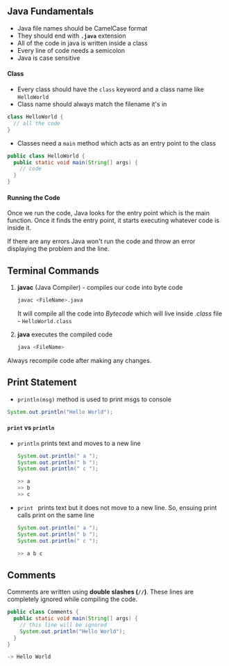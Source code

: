 ## Java Fundamentals

- Java file names should be CamelCase format
- They should end with **`.java`** extension
- All of the code in java is written inside a class
- Every line of code needs a semicolon
- Java is case sensitive

#### Class

- Every class should have the `class` keyword and a class name like `HelloWorld`
- Class name should always match the filename it's in

```java
class HelloWorld {
  // all the code
}
```

- Classes need a `main` method which acts as an entry point to the class

```java
public class HelloWorld {
  public static void main(String[] args) {
    // code
  }
}
```

#### Running the Code

Once we run the code, Java looks for the entry point which is the main function. Once it finds the entry point, it starts executing whatever code is inside it.

If there are any errors Java won't run the code and throw an error displaying the problem and the line.

## Terminal Commands

1. **javac** (Java Compiler) - compiles our code into byte code

   ```sh
   javac <FileName>.java
   ```

   It will compile all the code into _Bytecode_ which will live inside _.class_ file - `HelloWorld.class`

2. **java** executes the compiled code
   ```sh
   java <FileName>
   ```

Always recompile code after making any changes.

## Print Statement

- `println(msg)` method is used to print msgs to console

```java
System.out.println("Hello World");
```

#### `print` vs `println`

- `println` prints text and moves to a new line

  ```java
  System.out.println(" a ");
  System.out.println(" b ");
  System.out.println(" c ");
  ```

  ```sh
  >> a
  >> b
  >> c
  ```

- `print ` prints text but it does not move to a new line. So, ensuing print calls print on the same line
  ```java
  System.out.println(" a ");
  System.out.println(" b ");
  System.out.println(" c ");
  ```
  ```sh
  >> a b c
  ```

## Comments

Comments are written using **double slashes (`//`)**. These lines are completely ignored while compiling the code.

```java
public class Comments {
  public static void main(String[] args) {
    // this line will be ignored
    System.out.println("Hello World");
  }
}

-> Hello World
```

